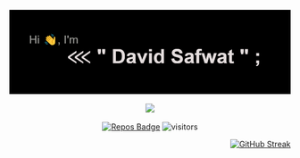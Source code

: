[<img src="https://github.com/DEViids2/DEViids2/blob/main/assets/download%20(7).png" alt="👋 Hi there! I'm (A Software Engineer)|https://deviids2.hashnode.dev)" title="👋 Hi there! I'm (A Software Engineer)|https://deviids2.hashnode.dev)"/>](https://deviids2.hashnode.dev)
<div align="center">
<img src="https://capsule-render.vercel.app/api?type=waving&color=gradient&height=250&section=header&text=Hi%20there👋,%20I'm%20David%20Safwat&fontSize=50&font-family=roboto"/> 
  
[![Repos Badge](https://badges.pufler.dev/repos/DEViids2)](https://badges.pufler.dev)
![visitors](https://visitor-badge-reloaded.herokuapp.com/badge?page_id=DEViids2.DEViids2&color=3869FF)

</div>

<div align="right">
  
[![GitHub Streak](http://github-readme-streak-stats.herokuapp.com?user=DEViids2&theme=monokai-metallian&border=35FF2D&background=232350&stroke=35FF2D&ring=1C51DD&fire=1C51DD&currStreakNum=C5DD61FF&sideNums=2EDD50&currStreakLabel=C5DD61FF&sideLabels=75DDAC&dates=70C4DD)](https://git.io/streak-stats)
</div>
